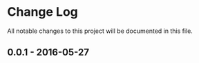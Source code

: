 # Change Log
All notable changes to this project will be documented in this file.

## 0.0.1 - 2016-05-27
